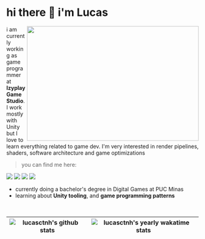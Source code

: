 <h1>hi there 👋 i'm Lucas </h1>

<img align="right" style="width:450px;height:300px;" src="https://i.gifer.com/origin/60/60120cc1d020a156a8401a3a2db12c4d.gif" />

i am currently working as game programmer at **Izyplay Game Studio**. I work mostly with Unity but I love to learn everything related to game dev. I'm very interested in render pipelines, shaders, software architecture and game optimizations

> you can find me here:

<a href="https://lucasctnh.com"><img src="https://img.shields.io/badge/-Site-e5dad4?style=for-the-badge&logo=Notion&logoColor=black&link=https://lucasctnh.com"></a>
<a href="https://www.linkedin.com/in/lucasctnh/"><img src="https://img.shields.io/badge/-LinkedIn-f5ead9?style=for-the-badge&logo=Linkedin&logoColor=black&link=https://www.linkedin.com/in/lucasctnh/"></a>
<a href="mailto:lucasctnh@hotmail.com"><img src="https://img.shields.io/badge/-Mail-f5e1c0?style=for-the-badge&logo=Gmail&logoColor=black&link=mailto:lucasctnh@hotmail.com"></a>
<a href="https://lucasctnh.itch.io/"><img src="https://img.shields.io/badge/-Itch.io-d2b59f?style=for-the-badge&logo=itch.io&logoColor=black&link=https://lucasctnh.itch.io/"></a>

<!-- <h3>⚡️ currently:</h3> -->
<ul>
<li>currently doing a bachelor's degree in Digital Games at PUC Minas</li>
<li>learning about <strong>Unity tooling</strong>, and <strong>game programming patterns</strong></li>
<!-- <li>and creating a rpg, auto-battler, multiplayer, strategy game 👀</li> -->
</ul>

<br>
<div align="center">
  
  | <img align="center" src="https://github-readme-stats.vercel.app/api?username=lucasctnh&show_icons=true&include_all_commits=true&theme=moltack&hide_border=true&show=prs_merged,prs_merged_percentage,reviews&rank_icon=github" alt="lucasctnh's github stats" /> | <img align="center" src="https://github-readme-stats.vercel.app/api/wakatime?username=@lucasctnh&range=last_year&layout=compact&theme=moltack&custom_title=lucas%20coutinho's%20Yearly%20WakaTime%20Stats" alt="lucasctnh's yearly wakatime stats" /> |
  | ------------- | ------------- |
  
</div>

<!-- Wakatime: ?range= can be one of last_7_days, last_30_days, last_6_months, or last_year -->
